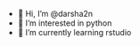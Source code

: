 - 👋 Hi, I’m @darsha2n
- 👀 I’m interested in python
- 🌱 I’m currently learning rstudio


<!---
darsha2n/darsha2n is a ✨ special ✨ repository because its `README.md` (this file) appears on your GitHub profile.
You can click the Preview link to take a look at your changes.
--->

